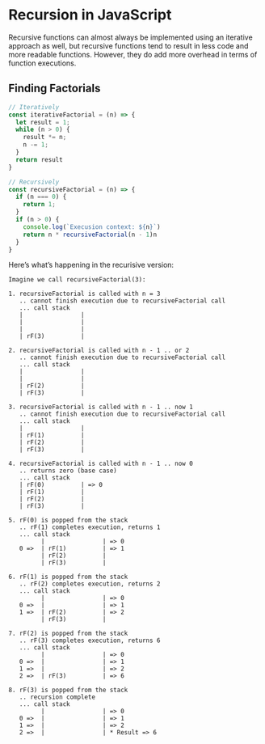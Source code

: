 # Recursion in JavaScript

Recursive functions can almost always be implemented using an iterative approach as well, but recursive functions tend to result in less code and more readable functions. However, they do add more overhead in terms of function executions.

## Finding Factorials

```javascript
// Iteratively
const iterativeFactorial = (n) => {
  let result = 1;
  while (n > 0) {
    result *= n;
    n -= 1;
  }
  return result
}
```

```javascript
// Recursively
const recursiveFactorial = (n) => {
  if (n === 0) {
    return 1;
  }
  if (n > 0) {
    console.log(`Execusion context: ${n}`)
    return n * recursiveFactorial(n - 1)n
  }
}
```

Here’s what’s happening in the recurisive version:

```plaintext
Imagine we call recursiveFactorial(3):

1. recursiveFactorial is called with n = 3
   .. cannot finish execution due to recursiveFactorial call
   ... call stack
   |                |
   |                |
   |                |
   | rF(3)          |

2. recursiveFactorial is called with n - 1 .. or 2
   .. cannot finish execution due to recursiveFactorial call
   ... call stack
   |                |
   |                |
   | rF(2)          |
   | rF(3)          |

3. recursiveFactorial is called with n - 1 .. now 1
   .. cannot finish execution due to recursiveFactorial call
   ... call stack
   |                |
   | rF(1)          |
   | rF(2)          |
   | rF(3)          |

4. recursiveFactorial is called with n - 1 .. now 0
   .. returns zero (base case)
   ... call stack
   | rF(0)          | => 0
   | rF(1)          |
   | rF(2)          |
   | rF(3)          |

5. rF(0) is popped from the stack
   .. rF(1) completes execution, returns 1
   ... call stack
         |                | => 0
   0 =>  | rF(1)          | => 1
         | rF(2)          | 
         | rF(3)          |

6. rF(1) is popped from the stack
   .. rF(2) completes execution, returns 2
   ... call stack
         |                | => 0
   0 =>  |                | => 1
   1 =>  | rF(2)          | => 2
         | rF(3)          |

7. rF(2) is popped from the stack
   .. rF(3) completes execution, returns 6
   ... call stack
         |                | => 0
   0 =>  |                | => 1
   1 =>  |                | => 2
   2 =>  | rF(3)          | => 6

8. rF(3) is popped from the stack
   .. recursion complete
   ... call stack
         |                | => 0
   0 =>  |                | => 1
   1 =>  |                | => 2
   2 =>  |                | * Result => 6
```

